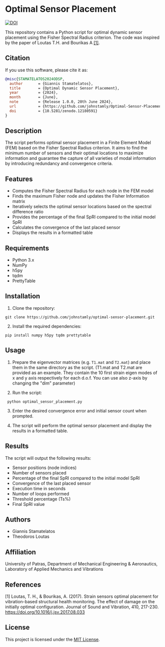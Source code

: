 # Optimal Sensor Placement


[![DOI](https://zenodo.org/badge/DOI/10.5281/zenodo.12180851.svg)](https://doi.org/10.5281/zenodo.12180851)



This repository contains a Python script for optimal dynamic sensor placement using the Fisher Spectral Radius criterion. The code was inspired by the paper of Loutas T.H. and Bourikas A [[1]](#1).

## Citation

If you use this software, please cite it as:

```bibtex
@misc{STAMATELATOS2024ODSP,
  author       = {Giannis Stamatelatos},
  title        = {Optimal Dynamic Sensor Placement},
  year         = {2024},
  month        = {June},
  note         = {Release 1.0.0, 20th June 2024},
  url          = {https://github.com/johnstamly/Optimal-Sensor-Placement},
  doi          = {10.5281/zenodo.12180591}
}
```


## Description

The script performs optimal sensor placement in a Finite Element Model (FEM) based on the Fisher Spectral Radius criterion. It aims to find the minimum number of sensors and their optimal locations to maximize information and guarantee the capture of all varieties of modal information by introducing redundancy and convergence criteria.

## Features

- Computes the Fisher Spectral Radius for each node in the FEM model
- Finds the maximum Fisher node and updates the Fisher Information matrix
- Iteratively selects the optimal sensor locations based on the spectral difference ratio
- Provides the percentage of the final SpRI compared to the initial model SpRI
- Calculates the convergence of the last placed sensor
- Displays the results in a formatted table

## Requirements

- Python 3.x
- NumPy
- h5py
- tqdm
- PrettyTable

## Installation

1. Clone the repository:
```
git clone https://github.com/johnstamly/optimal-sensor-placement.git
```

2. Install the required dependencies:
```
pip install numpy h5py tqdm prettytable
```

## Usage

1. Prepare the eigenvector matrices (e.g. `T1.mat` and `T2.mat`) and place them in the same directory as the script.
   (T1.mat and T2.mat are provided as an example. They contain the 10 first strain eigen modes of x and y axis respectively for each d.o.f.
   You can use also z-axis by changing the "dim" parameter)
   
3. Run the script:
```
 python optimal_sensor_placement.py
```

3. Enter the desired convergence error and initial sensor count when prompted.

4. The script will perform the optimal sensor placement and display the results in a formatted table.

## Results

The script will output the following results:

- Sensor positions (node indices)
- Number of sensors placed
- Percentage of the final SpRI compared to the initial model SpRI
- Convergence of the last placed sensor
- Execution time in seconds
- Number of loops performed
- Threshold percentage (Ts%)
- Final SpRI value

## Authors

- Giannis Stamatelatos
- Theodoros Loutas

## Affiliation

University of Patras, Department of Mechanical Engineering & Aeronautics,
Laboratory of Applied Mechanics and Vibrations

## References
<a id="1">[1]</a> 
Loutas, T. H., & Bourikas, A. (2017). Strain sensors optimal placement for vibration-based structural health monitoring. The effect of damage on the initially optimal configuration. Journal of Sound and Vibration, 410, 217-230. https://doi.org/10.1016/j.jsv.2017.08.033

## License

This project is licensed under the [MIT License](LICENSE).






